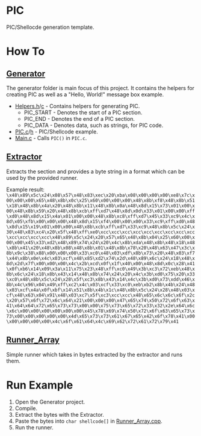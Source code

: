 # PIC

PIC/Shellocde generation template.

# How To

## [Generator](./PIC/Generator/)

The generator folder is main focus of this project. It contains the helpers for creating PIC as well as a "Hello, World!" message box example.

* [Helpers.h](./PIC/Generator/Helpers.h)/[c](./PIC/Generator/Helpers.c) - Contains helpers for generating PIC.
  * PIC_START - Denotes the start of a PIC section.
  * PIC_END - Denotes the end of a PIC section.
  * PIC_DATA - Denotes data, such as strings, for PIC code.
* [PIC.c](./PIC/Generator/PIC.c)/[h](./PIC/Generator/PIC.h) - PIC/Shellcode example.
* [Main.c](./PIC/Generator/Main.c) - Calls `PIC()` in `PIC.c`.

## [Extractor](./PIC/Extractor/)

Extracts the section and provides a byte string in a format which can be used by the provided runner.

Example result:
`\x48\x89\x5c\x24\x08\x57\x48\x83\xec\x20\xba\x08\x00\x00\x00\xe8\x7c\x00\x00\x00\x65\x48\x8b\x0c\x25\x60\x00\x00\x00\x48\x8b\xf8\x48\x8b\x51\x18\x48\x8b\x4a\x20\x48\x8b\x11\x48\x8b\x0a\x48\x8d\x15\x73\x01\x00\x00\x48\x8b\x59\x20\x48\x8b\xcb\xff\xd7\x48\x8d\x0d\x33\x01\x00\x00\xff\xd0\x48\x8d\x15\x4a\x01\x00\x00\x48\x8b\xc8\xff\xd7\x45\x33\xc9\x4c\x8d\x05\xfb\x00\x00\x00\x48\x8d\x15\xf4\x00\x00\x00\x33\xc9\xff\xd0\x48\x8d\x15\x19\x01\x00\x00\x48\x8b\xcb\xff\xd7\x33\xc9\x48\x8b\x5c\x24\x30\x48\x83\xc4\x20\x5f\x48\xff\xe0\xcc\xcc\xcc\xcc\xcc\xcc\xcc\xcc\xcc\xcc\xcc\xcc\xcc\x48\x89\x5c\x24\x20\x57\x65\x48\x8b\x04\x25\x60\x00\x00\x00\x45\x33\xd2\x48\x89\x74\x24\x20\x4c\x8b\xda\x48\x8b\x48\x18\x48\x8b\x41\x20\x48\x8b\x08\x48\x8b\x01\x48\x8b\x78\x20\x48\x63\x47\x3c\x8b\x9c\x38\x88\x00\x00\x00\x33\xc0\x48\x03\xdf\x8b\x73\x20\x48\x03\xf7\x44\x8b\x0e\x4c\x03\xcf\x48\x85\xd2\x74\x2d\x48\x89\x6c\x24\x18\x48\x8d\x2d\x7f\x00\x00\x00\x4c\x2b\xcd\x0f\x1f\x40\x00\x48\x8d\x0c\x28\x41\x0f\xb6\x14\x09\x3a\x11\x75\x23\x48\xff\xc0\x49\x3b\xc3\x72\xeb\x48\x8b\x6c\x24\x18\x8b\x43\x14\x48\x8b\x74\x24\x20\x4c\x3b\xd0\x75\x20\x33\xc0\x48\x8b\x5c\x24\x28\x5f\xc3\x8b\x43\x14\x4c\x3b\xd0\x73\xdd\x46\x8b\x4c\x96\x04\x49\xff\xc2\x4c\x03\xcf\x33\xc0\xeb\xb2\x8b\x4b\x24\x48\x03\xcf\x4a\x0f\xbf\x14\x51\x8b\x4b\x1c\x48\x8b\x5c\x24\x28\x48\x03\xcf\x48\x63\x04\x91\x48\x03\xc7\x5f\xc3\xcc\xcc\x48\x65\x6c\x6c\x6f\x2c\x20\x57\x6f\x72\x6c\x64\x21\x00\x00\x00\x47\x65\x74\x50\x72\x6f\x63\x41\x64\x64\x72\x65\x73\x73\x00\x00\x75\x73\x65\x72\x33\x32\x2e\x64\x6c\x6c\x00\x00\x00\x00\x00\x00\x45\x78\x69\x74\x50\x72\x6f\x63\x65\x73\x73\x00\x00\x00\x00\x00\x4d\x65\x73\x73\x61\x67\x65\x42\x6f\x78\x41\x00\x00\x00\x00\x00\x4c\x6f\x61\x64\x4c\x69\x62\x72\x61\x72\x79\x41`

## [Runner_Array](./PIC/Runner_Array/)

Simple runner which takes in bytes extracted by the extractor and runs them.

# Run Example

1. Open the Generator project.
2. Compile.
3. Extract the bytes with the Extractor.
4. Paste the bytes into `char shellcode[]` in [Runner_Array.cpp](./PIC/Runner_Array/Runner_Array.cpp).
5. Run the runner.